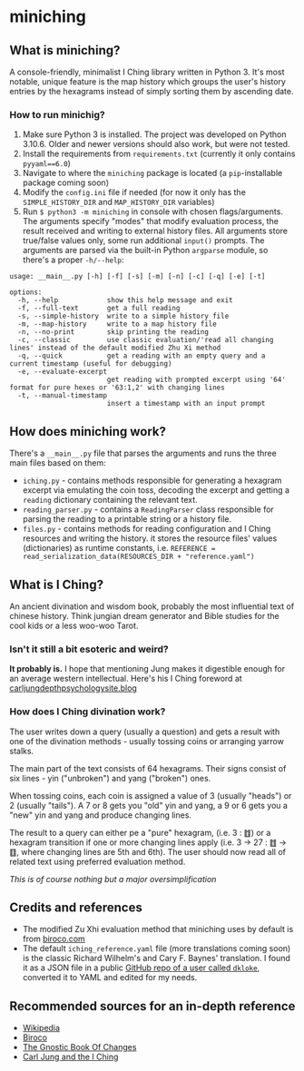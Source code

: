 # miniching

## What is miniching?

A console-friendly, minimalist I Ching library written in Python 3. It's most notable, unique feature is the map history
which groups the user's history entries by the hexagrams instead of simply sorting them by ascending date. 

### How to run minichig?

1. Make sure Python 3 is installed. The project was developed on Python 3.10.6.
Older and newer versions should also work, but were not tested.
2. Install the requirements from `requirements.txt` (currently it only contains `pyyaml==6.0`)
3. Navigate to where the `miniching` package is located (a `pip`-installable package coming soon)
4. Modify the `config.ini` file if needed (for now it only has the `SIMPLE_HISTORY_DIR` and `MAP_HISTORY_DIR` variables)
5. Run `$ python3 -m miniching` in console with chosen flags/arguments.
The arguments specify "modes" that modify evaluation process, the result received and writing to external history files.
All arguments store true/false values only, some run additional `input()` prompts. 
The arguments are parsed via the built-in Python `argparse` module, so there's a proper `-h/--help`:

```
usage: __main__.py [-h] [-f] [-s] [-m] [-n] [-c] [-q] [-e] [-t]

options:
  -h, --help            show this help message and exit
  -f, --full-text       get a full reading
  -s, --simple-history  write to a simple history file
  -m, --map-history     write to a map history file
  -n, --no-print        skip printing the reading
  -c, --classic         use classic evaluation/'read all changing lines' instead of the default modified Zhu Xi method
  -q, --quick           get a reading with an empty query and a current timestamp (useful for debugging)
  -e, --evaluate-excerpt
                        get reading with prompted excerpt using '64' format for pure hexes or '63:1,2' with changing lines
  -t, --manual-timestamp
                        insert a timestamp with an input prompt
```

## How does miniching work?

There's a `__main__.py` file that parses the arguments and runs the three main files based on them:
* `iching.py` - contains methods responsible for generating a hexagram excerpt via emulating the coin toss, decoding the
excerpt and getting a `reading` dictionary containing the relevant text. 
* `reading_parser.py` - contains a `ReadingParser` class responsible for parsing the reading to a printable string or
a history file.
* `files.py` - contains methods for reading configuration and I Ching resources and writing the history. it stores the
resource files' values (dictionaries) as runtime constants, i.e.  `REFERENCE = read_serialization_data(RESOURCES_DIR + "reference.yaml")`

## What is I Ching?

An ancient divination and wisdom book, probably the most influential text of chinese history.
Think jungian dream generator and Bible studies for the cool kids or a less woo-woo Tarot.

### Isn't it still a bit esoteric and weird?

__It probably is.__ I hope that mentioning Jung makes it digestible enough for an average western intellectual. Here's his
I Ching foreword at [carljungdepthpsychologysite.blog](https://carljungdepthpsychologysite.blog/2020/02/03/foreword-to-the-i-ching-by-carl-gustav-jung/)


### How does I Ching divination work?

The user writes down a query (usually a question) and gets a result with one of the divination methods -
usually tossing coins or arranging yarrow stalks.

The main part of the text consists of 64 hexagrams.
Their signs consist of six lines - yin ("unbroken") and yang ("broken") ones.

When tossing coins, each coin is assigned a value of 3 (usually "heads") or 2 (usually "tails").
A 7 or 8 gets you "old" yin and yang, a 9 or 6 gets you a "new" yin and yang and produce changing lines.

The result to a query can either pe a "pure" hexagram, (i.e. 3 : ䷂) or a hexagram transition if one or more changing
lines apply (i.e. 3 -> 27 : ䷂ -> ䷚, where changing lines are 5th and 6th).  The user should now read all of related text using preferred evaluation method. 

*This is of course nothing but a major oversimplification*

## Credits and references

* The modified Zu Xhi evaluation method that miniching uses by default is from [biroco.com](https://www.biroco.com/yijing/basics.htm)
* The default `iching_reference.yaml` file (more translations coming soon)
is the classic Richard Wilhelm's and Cary F. Baynes' translation. I found it as a JSON file in a public
[GitHub repo of a user called `dkloke`](https://github.com/dkloke/I-Ching-ref/blob/master/iChing.json), converted it to YAML and edited for my needs.

## Recommended sources for an in-depth reference
* [Wikipedia](https://en.wikipedia.org/wiki/I_Ching)
* [Biroco](https://www.biroco.com/yijing/index.htm)
* [The Gnostic Book Of Changes](https://www.jamesdekorne.com/GBCh/GBCh.htm)
* [Carl Jung and the I Ching](https://carl-jung.net/iching.html)
